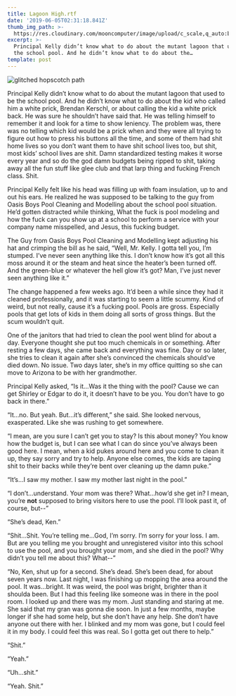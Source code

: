 ```yaml
---
title: Lagoon High.rtf
date: '2019-06-05T02:31:18.841Z'
thumb_img_path: >-
  https://res.cloudinary.com/mooncomputer/image/upload/c_scale,q_auto:best,w_1200/v1561923293/Moon%20Computer%20Blog/RTF/Lagoon%20High/Lagoon-High--jon-tyson-520850-unsplash--glitched.jpg
excerpt: >-
  Principal Kelly didn’t know what to do about the mutant lagoon that used to be
  the school pool. And he didn’t know what to do about the…
template: post
---
```

![glitched hopscotch path](https://res.cloudinary.com/mooncomputer/image/upload/c_scale,h_1200,q_auto:best/v1561923293/Moon%20Computer%20Blog/RTF/Lagoon%20High/Lagoon-High--jon-tyson-520850-unsplash--glitched.jpg "Lagoon High")

Principal Kelly didn’t know what to do about the mutant lagoon that used to be the school pool. And he didn’t know what to do about the kid who called him a white prick, Brendan Kerschl, or about calling the kid a white prick back. He was sure he shouldn’t have said that. He was telling himself to remember it and look for a time to show leniency. The problem was, there was no telling which kid would be a prick when and they were all trying to figure out how to press his buttons all the time, and some of them had shit home lives so you don’t want them to have shit school lives too, but shit, most kids’ school lives are shit. Damn standardized testing makes it worse every year and so do the god damn budgets being ripped to shit, taking away all the fun stuff like glee club and that larp thing and fucking French class. Shit.

Principal Kelly felt like his head was filling up with foam insulation, up to and out his ears. He realized he was supposed to be talking to the guy from Oasis Boys Pool Cleaning and Modelling about the school pool situation. He’d gotten distracted while thinking, What the fuck is pool modeling and how the fuck can you show up at a school to perform a service with your company name misspelled, and Jesus, this fucking budget.

The Guy from Oasis Boys Pool Cleaning and Modelling kept adjusting his hat and crimping the bill as he said, “Well, Mr. Kelly. I gotta tell you, I’m stumped. I’ve never seen anything like this. I don’t know how it’s got all this moss around it or the steam and heat since the heater’s been turned off. And the green-blue or whatever the hell glow it’s got? Man, I’ve just never seen anything like it.”

The change happened a few weeks ago. It’d been a while since they had it cleaned professionally, and it was starting to seem a little scummy. Kind of weird, but not really, cause it’s a fucking pool. Pools are gross. Especially pools that get lots of kids in them doing all sorts of gross things. But the scum wouldn’t quit.

One of the janitors that had tried to clean the pool went blind for about a day. Everyone thought she put too much chemicals in or something. After resting a few days, she came back and everything was fine. Day or so later, she tries to clean it again after she’s convinced the chemicals should’ve died down. No issue. Two days later, she’s in my office quitting so she can move to Arizona to be with her grandmother.

Principal Kelly asked, “Is it…Was it the thing with the pool? Cause we can get Shirley or Edgar to do it, it doesn’t have to be you. You don’t have to go back in there.”

“It…no. But yeah. But…it’s different,” she said. She looked nervous, exasperated. Like she was rushing to get somewhere.

“I mean, are you sure I can’t get you to stay? Is this about money? You know how the budget is, but I can see what I can do since you’ve always been good here. I mean, when a kid pukes around here and you come to clean it up, they say sorry and try to help. Anyone else comes, the kids are taping shit to their backs while they’re bent over cleaning up the damn puke.”

“It’s…I saw my mother. I saw my mother last night in the pool.”

“I don’t…understand. Your mom was there? What…how’d she get in? I mean, you’re **not** supposed to bring visitors here to use the pool. I’ll look past it, of course, but--”

“She’s dead, Ken.”

“Shit…Shit. You’re telling me…God, I’m sorry. I’m sorry for your loss. I am. But are you telling me you brought and unregistered visitor into this school to use the pool, and you brought your mom, and she died in the pool? Why didn’t you tell me about this? What--”

“No, Ken, shut up for a second. She’s dead. She’s been dead, for about seven years now. Last night, I was finishing up mopping the area around the pool. It was…bright. It was weird, the pool was bright, brighter than it shoulda been. But I had this feeling like someone was in there in the pool room. I looked up and there was my mom. Just standing and staring at me. She said that my gran was gonna die soon. In just a few months, maybe longer if she had some help, but she don’t have any help. She don’t have anyone out there with her. I blinked and my mom was gone, but I could feel it in my body. I could feel this was real. So I gotta get out there to help.”

“Shit.”

“Yeah.”

“Uh…shit.”

“Yeah. Shit.”
